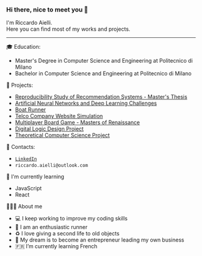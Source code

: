 ### Hi there, nice to meet you 👋
I'm Riccardo Aielli.  
Here you can find most of my works and projects.
***

🎓 Education:
- Master's Degree in Computer Science and Engineering at Politecnico di Milano
- Bachelor in Computer Science and Engineering at Politecnico di Milano
<!--Master in Computer Science and Engineering at Politecnico di Milano-->

📌 Projects:
- [Reproducibility Study of Recommendation Systems - Master's Thesis](https://github.com/riccardoaielli/ReproducibilityStudyofRecommendationSystemsMasterThesis2023)
- [Artificial Neural Networks and Deep Learning Challenges](https://github.com/riccardoaielli/ANNDLProject2022)
- [Boat Runner](https://github.com/riccardoaielli/CGProject2022)
- [Telco Company Website Simulation](https://github.com/riccardoaielli/DB2Project2022)
- [Multiplayer Board Game - Masters of Renaissance](https://github.com/riccardoaielli/INGSWProject2021)
- [Digital Logic Design Project](https://github.com/riccardoaielli/RLProject2020)
- [Theoretical Computer Science Project](https://github.com/riccardoaielli/APIProject2020)

📢 Contacts:
<!--<a href=”https://www.linkedin.com/in/riccardoaielli"><img align=”left” src=”" alt=”icon | LinkedIn” width=”21px”/></a>-->
- [`LinkedIn`](https://www.linkedin.com/in/riccardoaielli)
- `riccardo.aielli@outlook.com`

🌱 I'm currently learning
- JavaScript
- React

🙋🏼‍♂️ About me
- :computer: I keep working to improve my coding skills
- 🏃 I am an enthusiastic runner
- :recycle: I love giving a second life to old objects
- :rocket: My dream is to become an entrepreneur leading my own business
- :fr: I’m currently learning French
